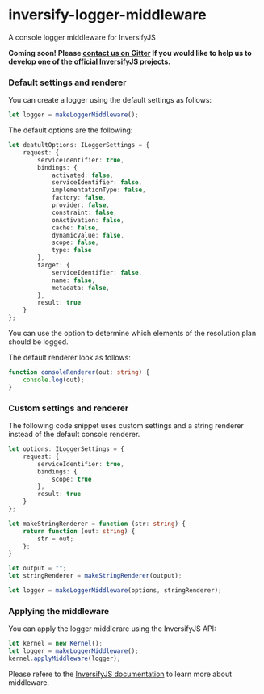 # inversify-logger-middleware
A console logger middleware for InversifyJS

**Coming soon! Please [contact us on Gitter](https://gitter.im/inversify/InversifyJS) If you would like to help us to develop one of the [official InversifyJS projects](https://github.com/inversify).**

### Default settings and renderer
You can create a logger using the default settings as follows:

```ts
let logger = makeLoggerMiddleware();
```

The default options are the following:

```ts
let deatultOptions: ILoggerSettings = {
    request: {
        serviceIdentifier: true,
        bindings: {
            activated: false,
            serviceIdentifier: false,
            implementationType: false,
            factory: false,
            provider: false,
            constraint: false,
            onActivation: false,
            cache: false,
            dynamicValue: false,
            scope: false,
            type: false
        },
        target: {
            serviceIdentifier: false,
            name: false,
            metadata: false,
        },
        result: true
    }
};
```

You can use the option to determine which elements of the resolution plan should be logged.

The default renderer look as follows:

```ts
function consoleRenderer(out: string) {
    console.log(out);
}
```

### Custom settings and renderer

The following code snippet uses custom settings and a string renderer instead of the default console renderer.

```ts
let options: ILoggerSettings = {
    request: {
        serviceIdentifier: true,
        bindings: {
            scope: true
        },
        result: true
    }
};

let makeStringRenderer = function (str: string) {
    return function (out: string) {
        str = out;
    };
}

let output = "";
let stringRenderer = makeStringRenderer(output);

let logger = makeLoggerMiddleware(options, stringRenderer);
```

### Applying the middleware

You can apply the logger middlerare using the InversifyJS API:

```ts
let kernel = new Kernel();
let logger = makeLoggerMiddleware();
kernel.applyMiddleware(logger);
```

Please refere to the 
[InversifyJS documentation](https://github.com/inversify/InversifyJS#middleware) 
to learn more about middleware.